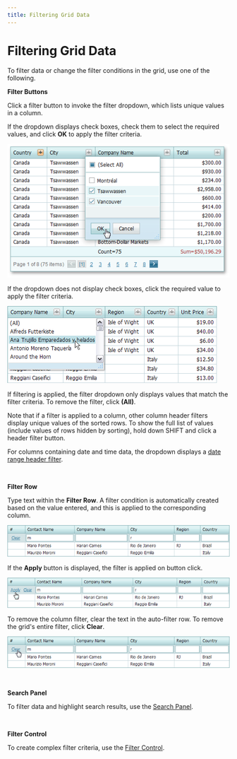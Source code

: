 ```yaml
---
title: Filtering Grid Data
---
```

# Filtering Grid Data
To filter data or change the filter conditions in the grid, use one of the following.

**Filter Buttons**

Click a filter button to invoke the filter dropdown, which lists unique values in a column.

If the dropdown displays check boxes, check them to select the required values, and click **OK** to apply the filter criteria.

![filter_header.png](../../../images/img17833.png)

If the dropdown does not display check boxes, click the required value to apply the filter criteria.

![ASpxGridView_HeaderFilter](../../../images/img7159.png)

If filtering is applied, the filter dropdown only displays values that match the filter criteria. To remove the filter, click **(All)**.

Note that if a filter is applied to a column, other column header filters display unique values of the sorted rows. To show the full list of values (include values of rows hidden by sorting), hold down SHIFT and click a header filter button.

For columns containing date and time data, the dropdown displays a [date range header filter](date-range-header-filter.md).

&nbsp;

**Filter Row**

Type text within the **Filter Row**. A filter condition is automatically created based on the value entered, and this is applied to the corresponding column.

![ASPxGridView_AutoFilterRow](../../../images/img7157.png)

If the **Apply** button is displayed, the filter is applied on button click.

![FilterRow](../../../images/img22709.png)

To remove the column filter, clear the text in the auto-filter row. To remove the grid's entire filter, click **Clear**.

![ASPxGridView_ClearAutoFilterRow](../../../images/img7158.png)

&nbsp;

**Search Panel**

To filter data and highlight search results, use the [Search Panel](search-panel.md).

&nbsp;

**Filter Control**

To create complex filter criteria, use the [Filter Control](creating-complex-filter-criteria-with-the-filter-control.md).